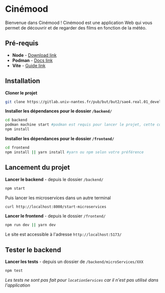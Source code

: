 # Cinémood 
Bienvenue dans Cinémood ! Cinémood est une application Web qui vous permet de découvrir et de regarder des films en fonction de la météo. 

## Pré-requis
- **Node** - [Download link](https://nodejs.org/en/download)
- **Podman** - [Docs link](https://podman.io/docs/installation)
- **Vite** - [Guide link](https://vitejs.dev/guide/)

## Installation

**Cloner le projet**
```bash
git clone https://gitlab.univ-nantes.fr/pub/but/but2/sae4.real.01_developpement_d_une_application_complexe/groupe04/eq_04_03_julio-baptiste_gouin-charly_jesus-zacchary_martineau-tomas.git
```

**Installer les dépendances pour le dossier ```/backend/```**
```bash
cd backend
podman machine start #podman est requis pour lancer le projet, cette commande est à faire seulement si vous êtes sur macOs
npm install
```

**Installer les dépendances pour le dossier ```/frontend/```**
```bash
cd frontend
npm install || yarn install #yarn ou npm selon votre préférence
```

## Lancement du projet
**Lancer le backend** - depuis le dossier ```/backend/```
```bash
npm start
```
Puis lancer les microservices dans un autre terminal
```bash
curl http://localhost:8000/start-microservices
```

**Lancer le frontend** - depuis le dossier ```/frontend/```
```bash
npm run dev || yarn dev
```

Le site est accessible à l'adresse ```http://localhost:5173/```


## Tester le backend
**Lancer les tests** - depuis un dossier de ```/backend/microServices/XXX```
```bash
npm test
```

*Les tests ne sont pas fait pour ```locationServices``` car il n'est pas utilisé dans l'application*
